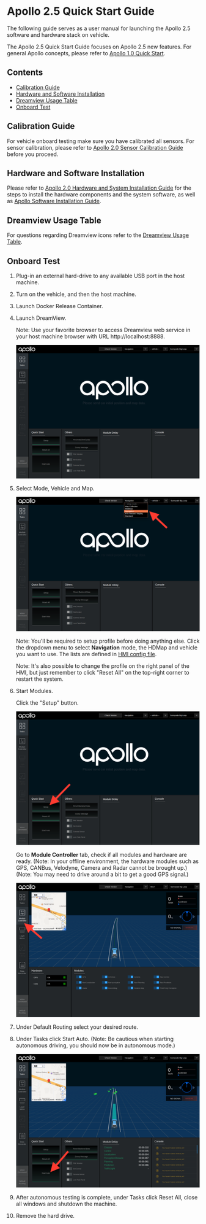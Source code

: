 # Apollo 2.5 Quick Start Guide

The following guide serves as a user manual for launching the Apollo 2.5
software and hardware stack on vehicle.

The Apollo 2.5 Quick Start Guide focuses on Apollo 2.5 new features. For general
Apollo concepts, please refer to
[Apollo 1.0 Quick Start](https://github.com/ApolloAuto/apollo/blob/master/docs/quickstart/apollo_1_0_quick_start.md).

## Contents

- [Calibration Guide](#calibration-guide)
- [Hardware and Software Installation](#hardware-and-software-installation)
- [Dreamview Usage Table](#dreamview-usage-table)
- [Onboard Test](#onboard-test)

## Calibration Guide

For vehicle onboard testing make sure you have calibrated all sensors. For
sensor calibration, please refer to
[Apollo 2.0 Sensor Calibration Guide](https://github.com/ApolloAuto/apollo/blob/master/docs/quickstart/apollo_2_0_sensor_calibration_guide.md)
before you proceed.

## Hardware and Software Installation

Please refer to
[Apollo 2.0 Hardware and System Installation Guide](https://github.com/ApolloAuto/apollo/blob/master/docs/quickstart/apollo_2_0_hardware_system_installation_guide%20v1.md)
for the steps to install the hardware components and the system software, as well as
[Apollo Software Installation Guide](https://github.com/ApolloAuto/apollo/blob/master/docs/quickstart/apollo_software_installation_guide.md).

## Dreamview Usage Table

For questions regarding Dreamview icons refer to the
[Dreamview Usage Table]( https://github.com/ApolloAuto/apollo/blob/master/docs/specs/dreamview_usage_table.md).

## Onboard Test

1. Plug-in an external hard-drive to any available USB port in the host machine. 

1. Turn on the vehicle, and then the host machine.

1. Launch Docker Release Container.

1. Launch DreamView.

   Note\: Use your favorite browser to access Dreamview web service in your host
   machine browser with URL http://localhost:8888.

   ![](images/dreamview_2_5.png)

1. Select Mode, Vehicle and Map.

   ![](images/dreamview_2_5_setup_profile.png)

   Note\: You'll be required to setup profile before doing anything else. Click
   the dropdown menu to select **Navigation** mode, the HDMap and vehicle you
   want to use. The lists are defined in
   [HMI config file](https://raw.githubusercontent.com/ApolloAuto/apollo/master/modules/dreamview/conf/hmi.conf).

   Note\: It's also possible to change the profile on the right panel of the
   HMI, but just remember to click "Reset All" on the top-right corner to
   restart the system.

1. Start Modules.

   Click the "Setup" button.

   ![](images/dreamview_2_5_setup.png)

   Go to **Module Controller** tab, check if all modules and hardware are ready.
   (Note\: In your offline environment, the hardware modules such as GPS,
   CANBus, Velodyne, Camera and Radar cannot be brought up.)
   (Note\: You may need to drive around a bit to get a good GPS signal.)

   ![](images/dreamview_2_5_module_controller.png)

1. Under Default Routing select your desired route.

1. Under Tasks click Start Auto. (Note: Be cautious when starting autonomous
   driving, you should now be in autonomous mode.)

   ![](images/dreamview_2_5_start_auto.png)

1. After autonomous testing is complete, under Tasks click Reset All, close all
   windows and shutdown the machine. 

1. Remove the hard drive.
